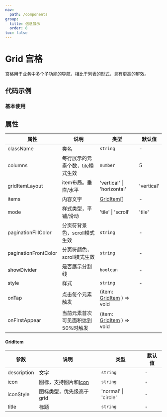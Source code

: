 ```yaml
---
nav:
  path: /components
group:
  title: 信息展示
  order: 8
toc: false
---
```

# Grid 宫格
宫格用于业务中多个子功能的导航，相比于列表的形式，具有更高的屏效。

## 代码示例
### 基本使用
<code src='pages/Grid/index'></code>



## 属性

| 属性 | 说明 | 类型 | 默认值 |
| -----|-----|-----|-----|
| className | 类名| `string` | - |
| columns | 每行展示的元素个数，tile模式生效 | `number` | 5 | 
| gridItemLayout | item布局。垂直/水平 | 'vertical' \| 'horizontal' | 'vertical' | 
| items | 内容文字 | [GridItem](#griditem)[] | - | 
| mode | 样式类型，平铺/滑动  | 'tile' \| 'scroll' | 'tile' | 
| paginationFillColor | 分页符背景色，scroll模式生效 | `string` | - | 
| paginationFrontColor | 分页符颜色，scroll模式生效 | `string` | - | 
| showDivider | 是否展示分割线 | `boolean` | - |
| style | 样式 | `string` | - |
| onTap | 点击每个元素触发 | (item: [GridItem](#griditem) ) => void |
| onFirstAppear | 当前元素首次可见面积达到50%时触发 | (item: [GridItem](#griditem) ) => void |


#### GridItem
| 参数 | 说明 | 类型 | 默认值 |
| -----|-----|-----|-----|
| description | 文字 | `string` | - |
| icon | 图标，支持图片和[Icon](./Icon)| `string` | - |
| iconStyle | 图标类型，优先级高于grid | 'normal' \| 'circle' | - |
| title | 标题 | `string` | - |
